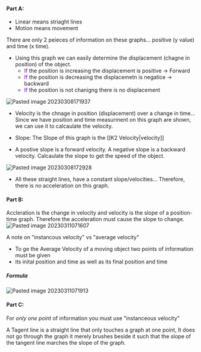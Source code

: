 #### Part A: 
* Linear means striaght lines
* Motion means movement

There are only 2 peieces of information on these graphs... positive (y value) and time (x time). 

* Using this graph we can easily determine the displacement (chagne in position) of the object.
	* <font color="#6C0BA9">If </font>the position is increasing the displacement is positive → Forward
	* <font color="#6C0BA9">If </font>the position is decreasing the displacemetn is negatice → backward
	* <font color="#6C0BA9">If </font>the position is not chanigng there is no displacement

![Pasted image 20230308171937](https://user-images.githubusercontent.com/80181145/223890920-281b2dac-466a-48f9-a8e2-6c077ff262a3.png)

* Velocity is the chnage in position (displacement) over a change in time... Since we have position and time measurment on this graph are shown, we can use it to calcaulate the velocity.
* Slope: The Slope of this graph is the [[K2 Velocity|velocity]] 

* A postive slope is a forward velocity. A negative slope is a backward velocity. Calcaulate the slope to get the speed of the object. 

![Pasted image 20230308172928](https://user-images.githubusercontent.com/80181145/223892633-7484529c-d414-48b3-887d-e55c2930b35f.png)

* All these straight lines, have a constant slope/velocities... Therefore, there is no acceleration on this graph.

#### Part B:

Accleration is the change in velocity and velocity is the slope of a position-time graph. Therefore the acceleration must cause the slope to change.
![Pasted image 20230311071607](https://user-images.githubusercontent.com/80181145/224492633-d1a0b8df-8cd5-41b8-b3cb-e27aebf3dda9.png)


A note on "instancous velocity" vs "average velocity"

* To ge the Average Velocity of a moving object two points of information must be given
* its inital position and time as well as its final position and time

##### Formula
![Pasted image 20230311071913](https://user-images.githubusercontent.com/80181145/224492642-2e2d6676-d360-40b2-aa95-26422e078bc9.png)

#### Part C:

For _only one point_ of information you must use "instanceous velocity"

A Tagent line is a straight line that only touches a graph at one point, It does not go through the graph it merely brushes beside it such that the slope of the tangent line marches the slope of the graph.




